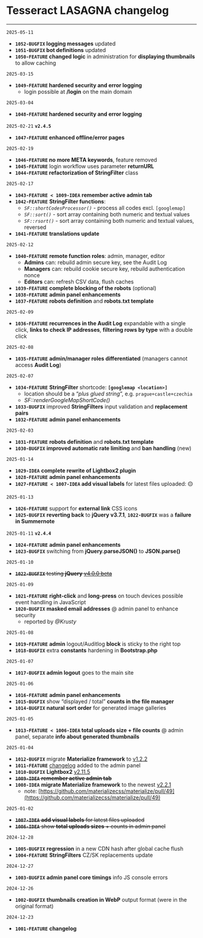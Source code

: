# **Tesseract LASAGNA changelog**

---

`2025-05-11`

* **`1052-BUGFIX` logging messages** updated  
* **`1051-BUGFIX` bot definitions** updated  
* **`1050-FEATURE` changed logic** in administration for **displaying thumbnails** to allow caching

`2025-03-15`

* **`1049-FEATURE` hardened security and error logging**  
  * login possible at **/login** on the main domain

`2025-03-04`

* **`1048-FEATURE` hardened security and error logging**

`2025-02-21`  **`v2.4.5`**

* **`1047-FEATURE` enhanced offline/error pages**

`2025-02-19`

* **`1046-FEATURE` no more META keywords**, feature removed  
* **`1045-FEATURE`** login workflow uses parameter **returnURL**  
* **`1044-FEATURE` refactorization of StringFilter** class

`2025-02-17`

* **`1043-FEATURE < 1009-IDEA`** **remember active admin tab**  
* **`1042-FEATURE`** **StringFilter functions**:  
  * *`SF::shortCodesProcessor()`* \- process all codes excl. `[googlemap]`  
  * *`SF::sort()`* \- sort array containing both numeric and textual values  
  * *`SF::rsort()`* \- sort array containing both numeric and textual values, reversed  
* **`1041-FEATURE`** **translations update**

`2025-02-12`

* **`1040-FEATURE`** **remote function roles**: admin, manager, editor  
  * **Admins** can: rebuild admin secure key, see the Audit Log  
  * **Managers** can: rebuild cookie secure key, rebuild authentication nonce  
  * **Editors** can: refresh CSV data, flush caches  
* **`1039-FEATURE`** **complete blocking of the robots** (optional)  
* **`1038-FEATURE`** **admin panel enhancements**  
* **`1037-FEATURE`** **robots definition** and **robots.txt template**

`2025-02-09`

* **`1036-FEATURE`** **recurrences in the Audit Log** expandable with a single click, **links to check IP addresses**, **filtering rows by type** with a double click

`2025-02-08`

* **`1035-FEATURE`** **admin/manager roles differentiated** (managers cannot access **Audit Log**)

`2025-02-07`

* **`1034-FEATURE`** **StringFilter** shortcode: **`[googlemap <location>]`**  
  * location should be a “*plus glued string*”, e.g. `prague+castle+czechia`  
  * *SF::renderGoogleMapShortCode()*  
* **`1033-BUGFIX`** improved **StringFilters** input validation and **replacement pairs**  
* **`1032-FEATURE`** **admin panel enhancements**

`2025-02-03`

* **`1031-FEATURE`** **robots definition** and **robots.txt template**  
* **`1030-BUGFIX`** **improved automatic rate limiting** and **ban handling** (new)

`2025-01-14`

* **`1029-IDEA`** **complete rewrite of Lightbox2 plugin**  
* **`1028-FEATURE`** **admin panel enhancements**  
* **`1027-FEATURE < 1007-IDEA` add visual labels** for latest files uploaded: 🟡

`2025-01-13`

* **`1026-FEATURE`** support for **external link** CSS icons  
* **`1025-BUGFIX`** **reverting back** to **jQuery v3.7.1**, **`1022-BUGFIX`** was a **failure in Summernote**

`2025-01-11`  **`v2.4.4`**

* **`1024-FEATURE`** **admin panel enhancements**  
* **`1023-BUGFIX`** switching from **jQuery.parseJSON()** to **JSON.parse()**

`2025-01-10`

* ~~**`1022-BUGFIX`** testing **jQuery** [v4.0.0 beta](https://blog.jquery.com/2024/02/06/jquery-4-0-0-beta/)~~

`2025-01-09`

* **`1021-FEATURE`** **right-click** and **long-press** on touch devices possible event handling in JavaScript  
* **`1020-BUGFIX`** **masked email addresses** @ admin panel to enhance security  
  * reported by *@Krusty*

`2025-01-08`

* **`1019-FEATURE`** **admin** logout/Auditlog **block** is sticky to the right top  
* **`1018-BUGFIX`** extra **constants** hardening in **Bootstrap.php**

`2025-01-07`

* **`1017-BUGFIX`** **admin logout** goes to the main site

`2025-01-06`

* **`1016-FEATURE`** **admin panel enhancements**  
* **`1015-BUGFIX`** show “displayed / total” **counts in the file manager**  
* **`1014-BUGFIX`** **natural sort order** for generated image galleries

`2025-01-05`

* **`1013-FEATURE < 1006-IDEA` total uploads size \+ file counts** @ admin panel, separate **info about generated thumbnails**

`2025-01-04`

* **`1012-BUGFIX`** migrate **Materialize framework** to [v1.2.2](https://github.com/materializecss/materialize/releases/tag/1.2.2)  
* **`1011-FEATURE`** [changelog](https://github.com/GSCloud/lasagna/blob/master/CHANGELOG.md) added to the admin panel  
* **`1010-BUGFIX`** **Lightbox2** [v2.11.5](https://github.com/lokesh/lightbox2/releases/tag/v2.11.5)  
* ~~**`1009-IDEA`** **remember active admin tab**~~  
* **`1008-IDEA`** **migrate Materialize framework** to the newest [v2.2.1](https://github.com/materializecss/materialize/releases/tag/v2.2.1)  
  * note: [https://github.com/materializecss/materialize/pull/49](https://github.com/materializecss/materialize/pull/49)

`2025-01-02`

* ~~**`1007-IDEA`** **add visual labels** for latest files uploaded~~  
* ~~**`1006-IDEA`** show **total uploads sizes** \+ counts in admin panel~~

`2024-12-28`

* **`1005-BUGFIX`** **regression** in a new CDN hash after global cache flush  
* **`1004-FEATURE`** **StringFilters** CZ/SK replacements update

`2024-12-27`

* **`1003-BUGFIX`** **admin panel core timings** info JS console errors

`2024-12-26`

* **`1002-BUGFIX`** **thumbnails creation in WebP** output format (were in the original format)

`2024-12-23`

* **`1001-FEATURE`** **changelog**

